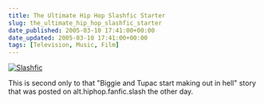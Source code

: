 ```yaml
---
title: The Ultimate Hip Hop Slashfic Starter
slug: the_ultimate_hip_hop_slashfic_starter
date_published: 2005-03-10 17:41:00+00:00
date_updated: 2005-03-10 17:41:00+00:00
tags: [Television, Music, Film]
---
```

[![Slashfic](http://www.anildash.com/photos/uncategorized/slashfic.jpg)](http://www.anildash.com/photos/uncategorized/slashfic.jpg)

This is second only to that "Biggie and Tupac start making out in hell" story that was posted on alt.hiphop.fanfic.slash the other day.
